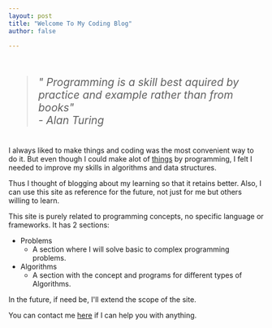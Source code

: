 ```yaml
---
layout: post
title: "Welcome To My Coding Blog"
author: false

---
```


 <br>
  
<blockquote style="font-size: 1.5em;font-style: italic;">
	" Programming is a skill best aquired by practice and example rather than from books"<br>
	- Alan Turing

</blockquote>

<br>
I always liked to make things and coding was the most convenient way to do it. But even though I could make alot of <a href="https://make.abhishekbalam.xyz">things</a> by programming, I felt I needed to improve my skills in algorithms and data structures.

Thus I thought of blogging about my learning so that it retains better. Also, I can use this site as reference for the future, not just for me but others willing to learn.

This site is purely related to programming concepts, no specific language or frameworks. It has 2 sections:
- Problems
	- A section where I will solve basic to complex programming problems.
- Algorithms
	- A section with the concept and programs for different types of Algorithms.

In the future, if need be, I'll extend the scope of the site.

You can contact me <a href="mailto:abhishekbalam96@gmail.com">here</a> if I can help you with anything.
